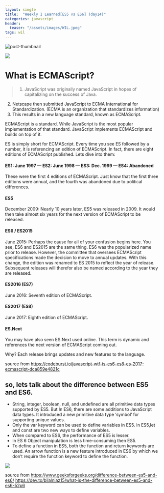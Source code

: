 ```yaml
---
layout: single 
title:  "Weekly I Learned[ES5 vs ES6] (day14)" 
categories: javascript
header:
  teaser: "/assets/images/WIL.jpeg"
tags: wil
---
```






![post-thumbnail](https://velog.velcdn.com/images/danchoi/post/a6149ccf-cdd5-4226-97be-4e79f2be0a33/image.jpeg)

![](https://velog.velcdn.com/images/danchoi/post/bd7b6384-1522-4a39-9121-bd12219cf947/image.png)

# **What is ECMAScript?**
> 1. JavaScript was originally named JavaScript in hopes of capitalizing on the success of Java.
2. Netscape then submitted JavaScript to ECMA International for Standardization. (ECMA is an organization that standardizes information)
3. This results in a new language standard, known as ECMAScript.

ECMAScript is a standard. While JavaScript is the most popular implementation of that standard. JavaScript implements ECMAScript and builds on top of it.

ES is simply short for ECMAScript. Every time you see ES followed by a number, it is referencing an edition of ECMAScript. In fact, there are eight editions of ECMAScript published. Lets dive into them:
#### ES1: June 1997 — ES2: June 1998 — ES3: Dec. 1999 — ES4: Abandoned
These were the first 4 editions of ECMAScript. Just know that the first three editions were annual, and the fourth was abandoned due to political differences.

#### ES5
December 2009: Nearly 10 years later, ES5 was released in 2009. It would then take almost six years for the next version of ECMAScript to be released.

#### ES6 / ES2015
June 2015: Perhaps the cause for all of your confusion begins here. You see, ES6 and ES2015 are the same thing.
ES6 was the popularized name prior to release. However, the committee that oversees ECMAScript specifications made the decision to move to annual updates. With this change, the edition was renamed to ES 2015 to reflect the year of release. Subsequent releases will therefor also be named according to the year they are released.

#### ES2016 (ES7)
June 2016: Seventh edition of ECMAScript.

#### ES2017 (ES8)
June 2017: Eighth edition of ECMAScript.

#### ES.Next
You may have also seen ES.Next used online. This term is dynamic and references the next version of ECMAScript coming out.

Why?
Each release brings updates and new features to the language.

source from https://codeburst.io/javascript-wtf-is-es6-es8-es-2017-ecmascript-dca859e4821c

## so, lets talk about the difference between ES5 and ES6.

- String, integer, boolean, null, and undefined are all primitive data types supported by ES5.
But In ES6, there are some additions to JavaScript data types. It introduced a new primitive data type ‘symbol’ for supporting unique values.
- Only the var keyword can be used to define variables in ES5. In ES5,let and const are two new ways to define variables.
- When compared to ES6, the performance of ES5 is lesser.
- In ES 6 Object manipulation is less time-consuming then ES5.
- To define a function in ES5, both the function and return keywords are used. An arrow function is a new feature introduced in ES6 by which we don’t require the function keyword to define the function.

![](https://velog.velcdn.com/images/danchoi/post/e9d4d178-fc5d-40e8-83ee-15826de61e35/image.png)

source from
https://www.geeksforgeeks.org/difference-between-es5-and-es6/
https://dev.to/bilalniaz15/what-is-the-difference-between-es5-and-es6-52p6
